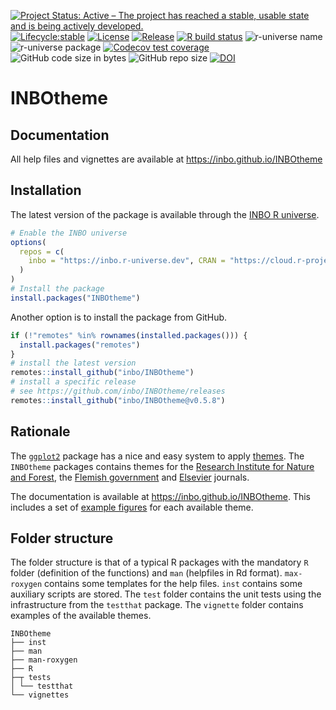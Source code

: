 [![Project Status: Active – The project has reached a stable, usable state and is being actively developed.](https://www.repostatus.org/badges/latest/active.svg)](https://www.repostatus.org/#active)
[![Lifecycle:stable](https://img.shields.io/badge/lifecycle-stable-green.svg)](https://lifecycle.r-lib.org/articles/stages.html#stable-1)
[![License](https://img.shields.io/badge/license-GPL--3-blue.svg?style=flat)](https://www.gnu.org/licenses/gpl-3.0.html)
[![Release](https://img.shields.io/github/release/qubyte/rubidium.svg)](https://github.com/inbo/inbotheme/releases)
[![R build status](https://github.com/inbo/INBOtheme/workflows/check%20package%20on%20main/badge.svg)](https://github.com/inbo/INBOtheme/actions)
![r-universe name](https://inbo.r-universe.dev/badges/:name?color=c04384)
![r-universe package](https://inbo.r-universe.dev/badges/INBOtheme)
[![Codecov test coverage](https://codecov.io/gh/inbo/INBOtheme/branch/main/graph/badge.svg)](https://app.codecov.io/gh/inbo/INBOtheme?branch=main)
![GitHub code size in bytes](https://img.shields.io/github/languages/code-size/inbo/INBOtheme.svg)
![GitHub repo size](https://img.shields.io/github/repo-size/inbo/INBOtheme.svg)
[![DOI](https://zenodo.org/badge/DOI/10.5281/zenodo.1219480.svg)](https://doi.org/10.5281/zenodo.1219480)

# INBOtheme

## Documentation

All help files and vignettes are available at https://inbo.github.io/INBOtheme

## Installation

The latest version of the package is available through the [INBO R universe](https://inbo.r-universe.dev).

```r
# Enable the INBO universe
options(
  repos = c(
    inbo = "https://inbo.r-universe.dev", CRAN = "https://cloud.r-project.org"
  )
)
# Install the package
install.packages("INBOtheme")
```

Another option is to install the package from GitHub.

```r
if (!"remotes" %in% rownames(installed.packages())) {
  install.packages("remotes")
}
# install the latest version
remotes::install_github("inbo/INBOtheme")
# install a specific release
# see https://github.com/inbo/INBOtheme/releases
remotes::install_github("inbo/INBOtheme@v0.5.8")
```

## Rationale

The [`ggplot2`](https://ggplot2.tidyverse.org) package has a nice and easy system to apply [themes](https://ggplot2.tidyverse.org/reference/index.html#section-themes).
The `INBOtheme` packages contains themes for the [Research Institute for Nature and Forest](https://www.vlaanderen.be/inbo), the [Flemish government](https://www.vlaanderen.be/en) and [Elsevier](https://www.elsevier.com/products/journals?producttype=journal) journals.

The documentation is available at https://inbo.github.io/INBOtheme.
This includes a set of [example figures](https://inbo.github.io/INBOtheme/articles/themes.html) for each available theme.

## Folder structure

The folder structure is that of a typical R packages with the mandatory `R` folder (definition of the functions) and `man` (helpfiles in Rd format).
`max-roxygen` contains some templates for the help files.
`inst` contains some auxiliary scripts are stored.
The `test` folder contains the unit tests using the infrastructure from the `testthat` package.
The `vignette` folder contains examples of the available themes.

```
INBOtheme
├── inst 
├── man 
├── man-roxygen
├── R
├─┬ tests
│ └── testthat
└── vignettes
```
